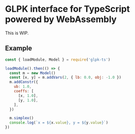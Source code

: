 # GLPK interface for TypeScript powered by WebAssembly

This is WIP.

## Example

```js
const { loadModule, Model } = require('glpk-ts')

loadModule().then(() => {
  const m = new Model()
  const [x, y] = m.addVars(2, { lb: 0.0, obj: -1.0 })
  m.addConstr({
    ub: 1.0,
    coeffs: [
      [x, 1.0],
      [y, 1.0],
    ],
  })

  m.simplex()
  console.log(`x = ${x.value}, y = ${y.value}`)
})
```
